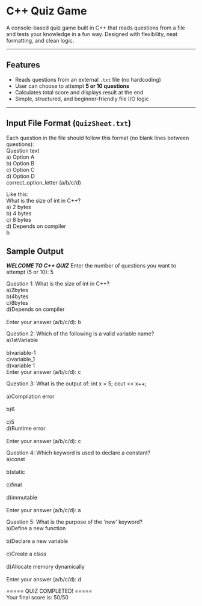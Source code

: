 # C++ Quiz Game

A console-based quiz game built in C++ that reads questions from a file and tests your knowledge in a fun way. Designed with flexibility, neat formatting, and clean logic.

---

## Features

- Reads questions from an external `.txt` file (no hardcoding)
- User can choose to attempt **5 or 10 questions**
- Calculates total score and displays result at the end
- Simple, structured, and beginner-friendly file I/O logic

---

##  Input File Format (`QuizSheet.txt`)

Each question in the file should follow this format (no blank lines between questions):<br>
Question text<br>
a) Option A<br>
b) Option B<br>
c) Option C<br>
d) Option D<br>
correct_option_letter (a/b/c/d)<br>

Like this:<br>
What is the size of int in C++?<br>
a) 2 bytes<br>
b) 4 bytes<br>
c) 8 bytes<br>
d) Depends on compiler<br>
b<br>

## Sample Output
*********WELCOME TO C++ QUIZ*********
Enter the number of questions you want to attempt (5 or 10): 5<br>

Question 1: What is the size of int in C++?<br>
a)2bytes<br>
b)4bytes<br>
c)8bytes<br>
d)Depends on compiler<br>  
Enter your answer (a/b/c/d): b<br>

Question 2: Which of the following is a valid variable name?<br>
a)1stVariable<br>  
b)variable-1 <br> 
c)variable_1 <br> 
d)variable 1 <br> 
Enter your answer (a/b/c/d): c<br>

Question 3: What is the output of:  int x = 5;  cout << x++;<br>  
a)Compilation error<br>  
b)6<br>  
c)5<br> 
d)Runtime error<br>  
Enter your answer (a/b/c/d): c<br>

Question 4: Which keyword is used to declare a constant?<br>
a)const<br>  
b)static<br>  
c)final<br>  
d)immutable<br>  
Enter your answer (a/b/c/d): a<br>

Question 5: What is the purpose of the 'new' keyword?<br>
a)Define a new function<br>  
b)Declare a new variable<br>  
c)Create a class<br>  
d)Allocate memory dynamically<br>  
Enter your answer (a/b/c/d): d<br>

===== QUIZ COMPLETED! =====<br>
Your final score is: 50/50  
